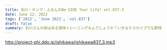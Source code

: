 ```yaml
---
title: 石川・ホンマ・ぶるんのBe-SIDE Your Life! vol.837-3
date: June 12, 2022
tags: ['2022', 'June 2022', 'vol.837']
draft: false
summary: 石川さんの旅はある意味トレーニングなんでしょうか？いきなりスカイプでも野球談議！
---
```


http://project-phi.ddo.jp/ishikawa/ishikawa837_3.mp3